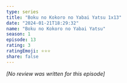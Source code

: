 ```yaml
---
type: series
title: "Boku no Kokoro no Yabai Yatsu 1x13"
date: "2024-01-21T18:29:32"
name: "Boku no Kokoro no Yabai Yatsu"
season: 1
episode: 13
rating: 3
ratingEmoji: ⭐️⭐️⭐️
share: false
---
```


_[No review was written for this episode]_
